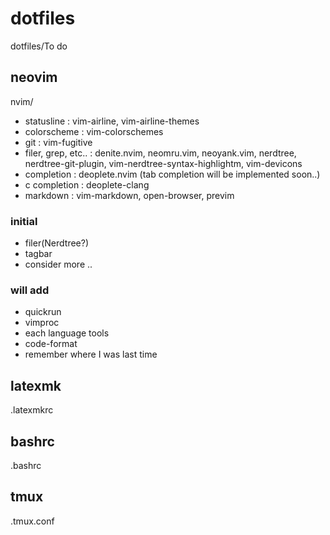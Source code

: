 # dotfiles
dotfiles/To do

## neovim
nvim/
- statusline : vim-airline, vim-airline-themes
- colorscheme : vim-colorschemes
- git : vim-fugitive
- filer, grep, etc.. : denite.nvim, neomru.vim, neoyank.vim, nerdtree, nerdtree-git-plugin, vim-nerdtree-syntax-highlightm, vim-devicons
- completion : deoplete.nvim (tab completion will be implemented soon..)
- c completion : deoplete-clang
- markdown : vim-markdown, open-browser, previm

### initial
- filer(Nerdtree?)
- tagbar
- consider more ..

### will add
- quickrun
- vimproc
- each language tools
- code-format
- remember where I was last time

## latexmk
.latexmkrc

## bashrc
.bashrc

## tmux
.tmux.conf
